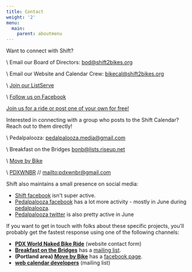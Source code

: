 ```yaml
---
title: Contact
weight: '2'
menu:
  main:
    parent: aboutmenu
---
```

Want to connect with Shift?  

\    Email our Board of Directors: [bod@shift2bikes.org](mailto:bod@shift2bikes.org)

\    Email our Website and Calendar Crew: [bikecal@shift2bikes.org](mailto:bikecal@shift2bikes.org) 

\    [Join our ListServe](https://lists.riseup.net/www/info/shift)

\    [Follow us on Facebook](https://www.facebook.com/shift2bikes/)

   [ Join us for a ride or post one of your own for free! ](http://www.shift2bikes.org/) 

Interested in connecting with a group who posts to the Shift Calendar?  Reach out to them directly!

\    Pedalpalooza: [pedalpalooza.media@gmail.com](mailto:pedalpalooza.media@gmail.com)

\    Breakfast on the Bridges [bonb@lists.riseup.net](mailto:bonb@lists.riseup.net)

\    [Move by Bike](https://www.facebook.com/groups/movebybike)

\    [PDXWNBR](http://pdxwnbr.org/) // <mailto:pdxwnbr@gmail.com>

Shift also maintains a small presence on social media:

* [Shift facebook](https://www.facebook.com/shift2bikes/) isn't super active.
* [Pedalpalooza facebook](https://www.facebook.com/pedalpalooza/) has a lot more activity - mostly in June during [pedalpalooza](/pages/pedalpalooza).
* [Pedalpalooza twitter](https://twitter.com/pedalpalooza) is also pretty active in June

If you want to get in touch with folks about these specific projects, you'll probably get the fastest response using one of the following channels:

* **[PDX World Naked Bike Ride](https://pdxwnbr.org/contact/)** (website contact form)
* **[Breakfast on the Bridges](/pages/bonb)** has a [mailing list](mailto:bonb@lists.riseup.net).
* **(Portland area) [Move by Bike](/pages/mbb)** has a [facebook page](https://www.facebook.com/groups/movebybike).
* **[web calendar developers](mailto:bikecal@shift2bikes.org)** (mailing list)
